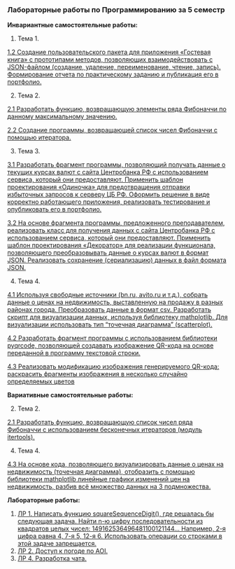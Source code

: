 ### Лабораторные работы по Программированию за 5 семестр

**Инвариантные самостоятельные работы:** 

1. Тема 1. 

[1.2 Создание пользовательского пакета для приложения «Гостевая книга» с прототипами методов, позволяющих взаимодействовать с JSON-файлом (создание, удаление, переименование, чтение, запись). Формирование отчета по практическому заданию и публикация его в портфолио.](https://github.com/sonyadk/python/blob/gh-pages/5%20SEM/%D0%A2%D0%B5%D0%BC%D0%B0%201/%D0%B8%D1%81%D1%801.2.py)

2. Тема 2. 

[2.1 Разработать функцию, возвращающую элементы ряда Фибоначчи по данному максимальному значению.](https://github.com/sonyadk/python/blob/gh-pages/5%20SEM/%D0%A2%D0%B5%D0%BC%D0%B0%202/%D0%B8%D1%81%D1%802.1.py)

[2.2 Создание программы, возвращающей список чисел Фибоначчи с помощью итератора.](https://github.com/sonyadk/python/blob/gh-pages/5%20SEM/%D0%A2%D0%B5%D0%BC%D0%B0%202/%D0%B8%D1%81%D1%802.2.py)

3. Тема 3.

[3.1 Разработать фрагмент программы, позволяющий получать данные о текущих курсах валют с сайта Центробанка РФ с использованием сервиса, который они предоставляют. Применить шаблон проектирования «Одиночка» для предотвращения отправки избыточных запросов к серверу ЦБ РФ. Оформить решение в виде корректно работающего приложения,
реализовать тестирование и опубликовать его в портфолио.](https://github.com/sonyadk/python/blob/gh-pages/5%20SEM/%D0%A2%D0%B5%D0%BC%D0%B0%203/%D0%B8%D1%81%D1%803.1.py)

[3.2 На основе фрагмента программы, предложенного преподавателем, реализовать класс для получения данных с сайта Центробанка РФ с использованием сервиса, который они предоставляют. Применить шаблон проектирования «Декоратор» для реализации функционала, позволяющего преобразовывать данные о курсах валют в формат JSON. Реализовать сохранение (сериализацию) данных в файл формата JSON.](https://github.com/sonyadk/python/blob/gh-pages/5%20SEM/%D0%A2%D0%B5%D0%BC%D0%B0%203/%D0%B8%D1%81%D1%803.2.py)

4. Тема 4.

[4.1 Используя свободные источники (bn.ru, avito.ru и т.д.), собрать данные о ценах на недвижимость, выставленную на продажу в разных районах города. Преобразовать данные в формат csv. Разработать скрипт для визуализации
данных, используя библиотеку mathplotlib. Для визуализации использовать тип “точечная диаграмма” (scatterplot).](https://github.com/sonyadk/python/blob/gh-pages/5%20SEM/%D0%A2%D0%B5%D0%BC%D0%B0%204/%D0%B8%D1%81%D1%804.1.py)

[4.2 Разработать фрагмент программы с использованием библиотеки pyqrcode, позволяющей создавать изображение QR-кода на основе переданной в программу текстовой строки.](https://github.com/sonyadk/python/blob/gh-pages/5%20SEM/%D0%A2%D0%B5%D0%BC%D0%B0%204/%D0%B8%D1%81%D1%804.2.py)

[4.3 Реализовать модификацию изображения генерируемого QR-кода: раскрасить фрагменты изображения в несколько случайно определяемых цветов](https://github.com/sonyadk/python/blob/gh-pages/5%20SEM/%D0%A2%D0%B5%D0%BC%D0%B0%204/%D0%B8%D1%81%D1%804.3.py)

**Вариативные самостоятельные работы:**

2. Тема 2.

[2.1 Разработать функцию, возвращающую список чисел ряда Фибоначчи с использованием бесконечных итераторов (модуль itertools).](https://github.com/sonyadk/python/blob/gh-pages/5%20SEM/%D0%A2%D0%B5%D0%BC%D0%B0%202/%D0%B2%D1%81%D1%802.1.py)

4. Тема 4.

[4.3 На основе кода, позволяющего визуализировать данные о ценах на недвижимость (точечная диаграмма), отобразить с помощью библиотеки mathplotlib линейные графики изменений цен на недвижимость, разбив всё множество данных на 3 подмножества.](https://github.com/sonyadk/python/blob/gh-pages/5%20SEM/%D0%A2%D0%B5%D0%BC%D0%B0%204/%D0%B2%D1%81%D1%804.3.py)

**Лабораторные работы:**

1. [ЛР 1. Написать функцию squareSequenceDigit(), где решалась бы следующая задача. Найти n-ю цифру последовательности из квадратов целых чисел: 149162536496481100121144... Например, 2-я цифра равна 4, 7-я 5, 12-я 6. Использовать операции со строками в этой задаче запрещается.](https://github.com/sonyadk/python/blob/gh-pages/5%20SEM/lr1_squareSequenceDigit.py)
2. [ЛР 2. Доступ к погоде по AOI.](https://github.com/sonyadk/python/blob/gh-pages/5%20SEM/lr2_API.py)
3. [ЛР 4. Разработка чата.](https://github.com/sonyadk/python/tree/gh-pages/5%20SEM/lr4_iterchat)

